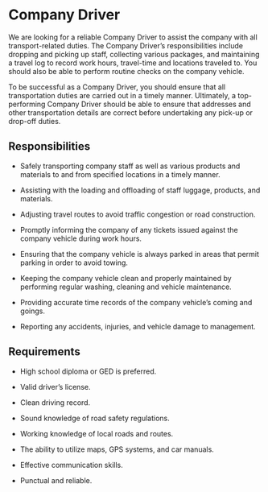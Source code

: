 # Company Driver

We are looking for a reliable Company Driver to assist the company with all transport-related duties. The Company Driver’s responsibilities include dropping and picking up staff, collecting various packages, and maintaining a travel log to record work hours, travel-time and locations traveled to. You should also be able to perform routine checks on the company vehicle.

To be successful as a Company Driver, you should ensure that all transportation duties are carried out in a timely manner. Ultimately, a top-performing Company Driver should be able to ensure that addresses and other transportation details are correct before undertaking any pick-up or drop-off duties.

## Responsibilities

* Safely transporting company staff as well as various products and materials to and from specified locations in a timely manner.

* Assisting with the loading and offloading of staff luggage, products, and materials.

* Adjusting travel routes to avoid traffic congestion or road construction.

* Promptly informing the company of any tickets issued against the company vehicle during work hours.

* Ensuring that the company vehicle is always parked in areas that permit parking in order to avoid towing.

* Keeping the company vehicle clean and properly maintained by performing regular washing, cleaning and vehicle maintenance.

* Providing accurate time records of the company vehicle’s coming and goings.

* Reporting any accidents, injuries, and vehicle damage to management.

## Requirements

* High school diploma or GED is preferred.

* Valid driver’s license.

* Clean driving record.

* Sound knowledge of road safety regulations.

* Working knowledge of local roads and routes.

* The ability to utilize maps, GPS systems, and car manuals.

* Effective communication skills.

* Punctual and reliable.


